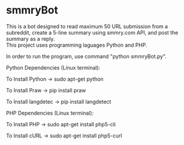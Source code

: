 # smmryBot

This is a bot designed to read maximum 50 URL submission from a subreddit, create a 5-line summary using smmry.com API, and post the summary as a reply.  
This project uses programming laguages Python and PHP. 

In order to run the program, use command "python smmryBot.py".  

Python Dependencies (Linux terminal):

  To Install Python     -> sudo apt-get python 

  To Install Praw       -> pip install praw
  
  To Install langdetec  -> pip install langdetect

PHP Dependencies (Linux terminal):
  
  To Install PHP        -> sudo apt-get install php5-cli
  
  To Install cURL       -> sudo apt-get install php5-curl
